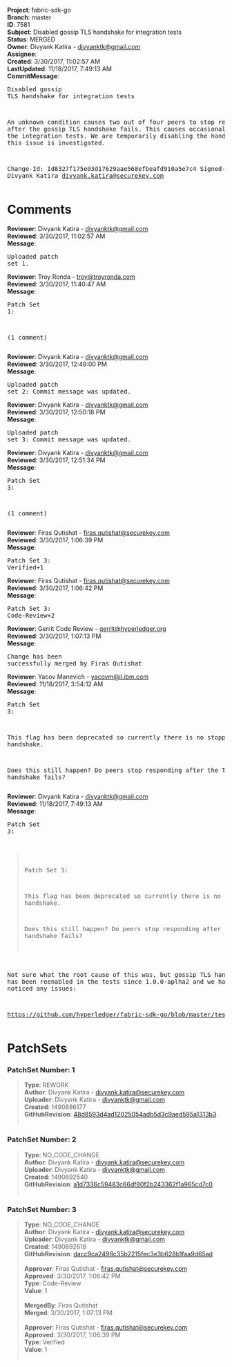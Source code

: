 <strong>Project</strong>: fabric-sdk-go<br><strong>Branch</strong>: master<br><strong>ID</strong>: 7581<br><strong>Subject</strong>: Disabled gossip TLS handshake for integration tests<br><strong>Status</strong>: MERGED<br><strong>Owner</strong>: Divyank Katira - divyanktk@gmail.com<br><strong>Assignee</strong>:<br><strong>Created</strong>: 3/30/2017, 11:02:57 AM<br><strong>LastUpdated</strong>: 11/18/2017, 7:49:13 AM<br><strong>CommitMessage</strong>:<br><pre>Disabled gossip TLS handshake for integration tests

An unknown condition causes two out of four peers to stop responding after
the gossip TLS handshake fails. This causes occasional failures in the
integration tests. We are temporarily disabling the handshake while this
issue is investigated.

Change-Id: Id8327f175e03d17629aae568efbeafd910a5e7c4
Signed-off-by: Divyank Katira <divyank.katira@securekey.com>
</pre><h1>Comments</h1><strong>Reviewer</strong>: Divyank Katira - divyanktk@gmail.com<br><strong>Reviewed</strong>: 3/30/2017, 11:02:57 AM<br><strong>Message</strong>: <pre>Uploaded patch set 1.</pre><strong>Reviewer</strong>: Troy Ronda - troy@troyronda.com<br><strong>Reviewed</strong>: 3/30/2017, 11:40:47 AM<br><strong>Message</strong>: <pre>Patch Set 1:

(1 comment)</pre><strong>Reviewer</strong>: Divyank Katira - divyanktk@gmail.com<br><strong>Reviewed</strong>: 3/30/2017, 12:49:00 PM<br><strong>Message</strong>: <pre>Uploaded patch set 2: Commit message was updated.</pre><strong>Reviewer</strong>: Divyank Katira - divyanktk@gmail.com<br><strong>Reviewed</strong>: 3/30/2017, 12:50:18 PM<br><strong>Message</strong>: <pre>Uploaded patch set 3: Commit message was updated.</pre><strong>Reviewer</strong>: Divyank Katira - divyanktk@gmail.com<br><strong>Reviewed</strong>: 3/30/2017, 12:51:34 PM<br><strong>Message</strong>: <pre>Patch Set 3:

(1 comment)</pre><strong>Reviewer</strong>: Firas Qutishat - firas.qutishat@securekey.com<br><strong>Reviewed</strong>: 3/30/2017, 1:06:39 PM<br><strong>Message</strong>: <pre>Patch Set 3: Verified+1</pre><strong>Reviewer</strong>: Firas Qutishat - firas.qutishat@securekey.com<br><strong>Reviewed</strong>: 3/30/2017, 1:06:42 PM<br><strong>Message</strong>: <pre>Patch Set 3: Code-Review+2</pre><strong>Reviewer</strong>: Gerrit Code Review - gerrit@hyperledger.org<br><strong>Reviewed</strong>: 3/30/2017, 1:07:13 PM<br><strong>Message</strong>: <pre>Change has been successfully merged by Firas Qutishat</pre><strong>Reviewer</strong>: Yacov Manevich - yacovm@il.ibm.com<br><strong>Reviewed</strong>: 11/18/2017, 3:54:12 AM<br><strong>Message</strong>: <pre>Patch Set 3:

This flag has been deprecated so currently there is no stopping the handshake.

Does this still happen? Do peers stop responding after the TLS handshake fails?</pre><strong>Reviewer</strong>: Divyank Katira - divyanktk@gmail.com<br><strong>Reviewed</strong>: 11/18/2017, 7:49:13 AM<br><strong>Message</strong>: <pre>Patch Set 3:

> Patch Set 3:
> 
> This flag has been deprecated so currently there is no stopping the handshake.
> 
> Does this still happen? Do peers stop responding after the TLS handshake fails?

Not sure what the root cause of this was, but gossip TLS handshake has been reenabled in the tests since 1.0.0-aplha2 and we have not noticed any issues:

https://github.com/hyperledger/fabric-sdk-go/blob/master/test/fixtures/docker-compose.yaml</pre><h1>PatchSets</h1><h3>PatchSet Number: 1</h3><blockquote><strong>Type</strong>: REWORK<br><strong>Author</strong>: Divyank Katira - divyank.katira@securekey.com<br><strong>Uploader</strong>: Divyank Katira - divyanktk@gmail.com<br><strong>Created</strong>: 1490886177<br><strong>GitHubRevision</strong>: [48d8593d4ad12025054adb5d3c9aed595a1313b3](https://github.com/hyperledger/fabric-sdk-go/commit/48d8593d4ad12025054adb5d3c9aed595a1313b3)<br><br></blockquote><h3>PatchSet Number: 2</h3><blockquote><strong>Type</strong>: NO_CODE_CHANGE<br><strong>Author</strong>: Divyank Katira - divyank.katira@securekey.com<br><strong>Uploader</strong>: Divyank Katira - divyanktk@gmail.com<br><strong>Created</strong>: 1490892540<br><strong>GitHubRevision</strong>: [a1d7336c59483c66df80f2b243362f1a965cd7c0](https://github.com/hyperledger/fabric-sdk-go/commit/a1d7336c59483c66df80f2b243362f1a965cd7c0)<br><br></blockquote><h3>PatchSet Number: 3</h3><blockquote><strong>Type</strong>: NO_CODE_CHANGE<br><strong>Author</strong>: Divyank Katira - divyank.katira@securekey.com<br><strong>Uploader</strong>: Divyank Katira - divyanktk@gmail.com<br><strong>Created</strong>: 1490892618<br><strong>GitHubRevision</strong>: [dacc9ca2498c35b2215fec3e3b628b1faa9d65ad](https://github.com/hyperledger/fabric-sdk-go/commit/dacc9ca2498c35b2215fec3e3b628b1faa9d65ad)<br><br><strong>Approver</strong>: Firas Qutishat - firas.qutishat@securekey.com<br><strong>Approved</strong>: 3/30/2017, 1:06:42 PM<br><strong>Type</strong>: Code-Review<br><strong>Value</strong>: 1<br><br><strong>MergedBy</strong>: Firas Qutishat<br><strong>Merged</strong>: 3/30/2017, 1:07:13 PM<br><br><strong>Approver</strong>: Firas Qutishat - firas.qutishat@securekey.com<br><strong>Approved</strong>: 3/30/2017, 1:06:39 PM<br><strong>Type</strong>: Verified<br><strong>Value</strong>: 1<br><br></blockquote>